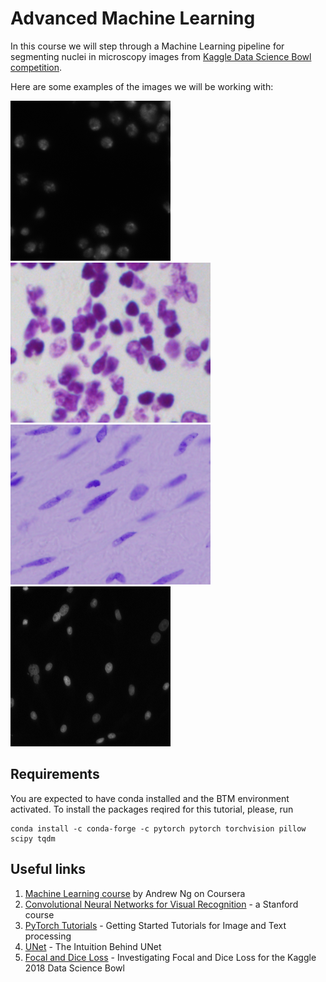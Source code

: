 # Advanced Machine Learning

In this course we will step through a Machine Learning pipeline for segmenting nuclei in microscopy images from [Kaggle Data Science Bowl competition](https://www.kaggle.com/c/data-science-bowl-2018). 

Here are some examples of the images we will be working with:

![alt text](https://github.com/redgar598/EMBL_BTM_2019/blob/master/advanced_machine_learning/imgs/pic1.png "Image 1")
![alt text](https://github.com/redgar598/EMBL_BTM_2019/blob/master/advanced_machine_learning/imgs/pic2.png "Image 2")
![alt text](https://github.com/redgar598/EMBL_BTM_2019/blob/master/advanced_machine_learning/imgs/pic3.png "Image 3")
![alt text](https://github.com/redgar598/EMBL_BTM_2019/blob/master/advanced_machine_learning/imgs/pic4.png "Image 4")

## Requirements
You are expected to have conda installed and the BTM environment activated.
To install the packages reqired for this tutorial, please, run
```
conda install -c conda-forge -c pytorch pytorch torchvision pillow scipy tqdm
```

## Useful links
1. [Machine Learning course](https://www.coursera.org/learn/machine-learning) by Andrew Ng on Coursera
2. [Convolutional Neural Networks for Visual Recognition](http://cs231n.stanford.edu/syllabus.html) - a Stanford course
3. [PyTorch Tutorials](https://pytorch.org/tutorials/) - Getting Started Tutorials for Image and Text processing
4. [UNet](https://towardsdatascience.com/u-net-b229b32b4a71) - The Intuition Behind UNet
5. [Focal and Dice Loss](https://becominghuman.ai/investigating-focal-and-dice-loss-for-the-kaggle-2018-data-science-bowl-65fb9af4f36c) - Investigating Focal and Dice Loss for the Kaggle 2018 Data Science Bowl   
